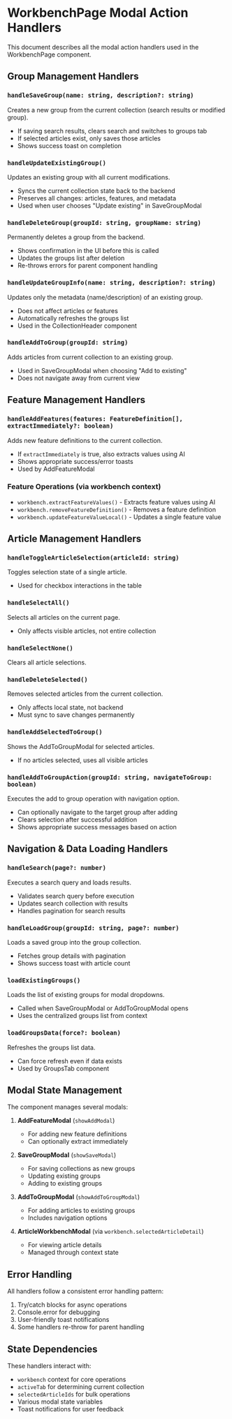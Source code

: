 # WorkbenchPage Modal Action Handlers

This document describes all the modal action handlers used in the WorkbenchPage component.

## Group Management Handlers

### `handleSaveGroup(name: string, description?: string)`
Creates a new group from the current collection (search results or modified group).
- If saving search results, clears search and switches to groups tab
- If selected articles exist, only saves those articles
- Shows success toast on completion

### `handleUpdateExistingGroup()`
Updates an existing group with all current modifications.
- Syncs the current collection state back to the backend
- Preserves all changes: articles, features, and metadata
- Used when user chooses "Update existing" in SaveGroupModal

### `handleDeleteGroup(groupId: string, groupName: string)`
Permanently deletes a group from the backend.
- Shows confirmation in the UI before this is called
- Updates the groups list after deletion
- Re-throws errors for parent component handling

### `handleUpdateGroupInfo(name: string, description?: string)`
Updates only the metadata (name/description) of an existing group.
- Does not affect articles or features
- Automatically refreshes the groups list
- Used in the CollectionHeader component

### `handleAddToGroup(groupId: string)`
Adds articles from current collection to an existing group.
- Used in SaveGroupModal when choosing "Add to existing"
- Does not navigate away from current view

## Feature Management Handlers

### `handleAddFeatures(features: FeatureDefinition[], extractImmediately?: boolean)`
Adds new feature definitions to the current collection.
- If `extractImmediately` is true, also extracts values using AI
- Shows appropriate success/error toasts
- Used by AddFeatureModal

### Feature Operations (via workbench context)
- `workbench.extractFeatureValues()` - Extracts feature values using AI
- `workbench.removeFeatureDefinition()` - Removes a feature definition
- `workbench.updateFeatureValueLocal()` - Updates a single feature value

## Article Management Handlers

### `handleToggleArticleSelection(articleId: string)`
Toggles selection state of a single article.
- Used for checkbox interactions in the table

### `handleSelectAll()`
Selects all articles on the current page.
- Only affects visible articles, not entire collection

### `handleSelectNone()`
Clears all article selections.

### `handleDeleteSelected()`
Removes selected articles from the current collection.
- Only affects local state, not backend
- Must sync to save changes permanently

### `handleAddSelectedToGroup()`
Shows the AddToGroupModal for selected articles.
- If no articles selected, uses all visible articles

### `handleAddToGroupAction(groupId: string, navigateToGroup: boolean)`
Executes the add to group operation with navigation option.
- Can optionally navigate to the target group after adding
- Clears selection after successful addition
- Shows appropriate success messages based on action

## Navigation & Data Loading Handlers

### `handleSearch(page?: number)`
Executes a search query and loads results.
- Validates search query before execution
- Updates search collection with results
- Handles pagination for search results

### `handleLoadGroup(groupId: string, page?: number)`
Loads a saved group into the group collection.
- Fetches group details with pagination
- Shows success toast with article count

### `loadExistingGroups()`
Loads the list of existing groups for modal dropdowns.
- Called when SaveGroupModal or AddToGroupModal opens
- Uses the centralized groups list from context

### `loadGroupsData(force?: boolean)`
Refreshes the groups list data.
- Can force refresh even if data exists
- Used by GroupsTab component

## Modal State Management

The component manages several modals:

1. **AddFeatureModal** (`showAddModal`)
   - For adding new feature definitions
   - Can optionally extract immediately

2. **SaveGroupModal** (`showSaveModal`)
   - For saving collections as new groups
   - Updating existing groups
   - Adding to existing groups

3. **AddToGroupModal** (`showAddToGroupModal`)
   - For adding articles to existing groups
   - Includes navigation options

4. **ArticleWorkbenchModal** (via `workbench.selectedArticleDetail`)
   - For viewing article details
   - Managed through context state

## Error Handling

All handlers follow a consistent error handling pattern:
1. Try/catch blocks for async operations
2. Console.error for debugging
3. User-friendly toast notifications
4. Some handlers re-throw for parent handling

## State Dependencies

These handlers interact with:
- `workbench` context for core operations
- `activeTab` for determining current collection
- `selectedArticleIds` for bulk operations
- Various modal state variables
- Toast notifications for user feedback 